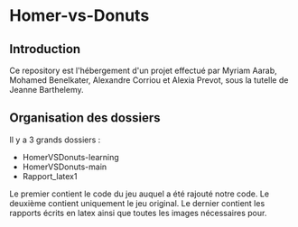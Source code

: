 # Homer-vs-Donuts
## Introduction
Ce repository est l'hébergement d'un projet effectué par Myriam Aarab, Mohamed Benelkater, Alexandre Corriou et Alexia Prevot, sous la tutelle de Jeanne Barthelemy.

## Organisation des dossiers
Il y a 3 grands dossiers :
* HomerVSDonuts-learning
* HomerVSDonuts-main
* Rapport_latex1

Le premier contient le code du jeu auquel a été rajouté notre code.
Le deuxième contient uniquement le jeu original.
Le dernier contient les rapports écrits en latex ainsi que toutes les images nécessaires pour.

